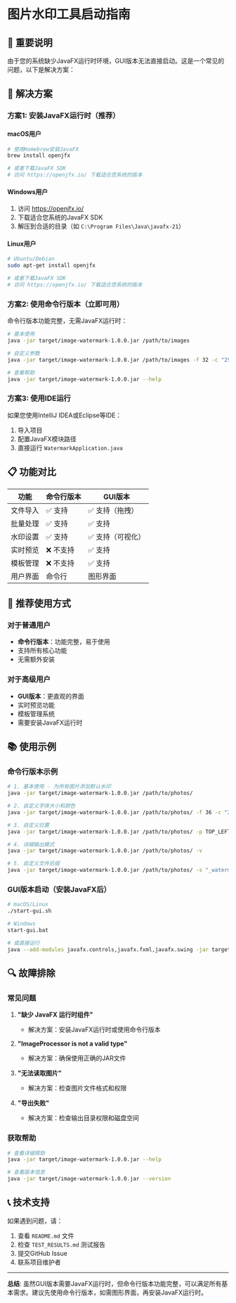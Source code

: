 # 图片水印工具启动指南

## 🚨 重要说明

由于您的系统缺少JavaFX运行时环境，GUI版本无法直接启动。这是一个常见的问题，以下是解决方案：

## 🔧 解决方案

### 方案1: 安装JavaFX运行时（推荐）

#### macOS用户
```bash
# 使用Homebrew安装JavaFX
brew install openjfx

# 或者下载JavaFX SDK
# 访问 https://openjfx.io/ 下载适合您系统的版本
```

#### Windows用户
1. 访问 https://openjfx.io/
2. 下载适合您系统的JavaFX SDK
3. 解压到合适的目录（如 `C:\Program Files\Java\javafx-21`）

#### Linux用户
```bash
# Ubuntu/Debian
sudo apt-get install openjfx

# 或者下载JavaFX SDK
# 访问 https://openjfx.io/ 下载适合您系统的版本
```

### 方案2: 使用命令行版本（立即可用）

命令行版本功能完整，无需JavaFX运行时：

```bash
# 基本使用
java -jar target/image-watermark-1.0.0.jar /path/to/images

# 自定义参数
java -jar target/image-watermark-1.0.0.jar /path/to/images -f 32 -c "255,0,0" -p BOTTOM_LEFT

# 查看帮助
java -jar target/image-watermark-1.0.0.jar --help
```

### 方案3: 使用IDE运行

如果您使用IntelliJ IDEA或Eclipse等IDE：

1. 导入项目
2. 配置JavaFX模块路径
3. 直接运行 `WatermarkApplication.java`

## 📋 功能对比

| 功能 | 命令行版本 | GUI版本 |
|------|------------|---------|
| 文件导入 | ✅ 支持 | ✅ 支持（拖拽） |
| 批量处理 | ✅ 支持 | ✅ 支持 |
| 水印设置 | ✅ 支持 | ✅ 支持（可视化） |
| 实时预览 | ❌ 不支持 | ✅ 支持 |
| 模板管理 | ❌ 不支持 | ✅ 支持 |
| 用户界面 | 命令行 | 图形界面 |

## 🎯 推荐使用方式

### 对于普通用户
- **命令行版本**：功能完整，易于使用
- 支持所有核心功能
- 无需额外安装

### 对于高级用户
- **GUI版本**：更直观的界面
- 实时预览功能
- 模板管理系统
- 需要安装JavaFX运行时

## 📚 使用示例

### 命令行版本示例

```bash
# 1. 基本使用 - 为所有图片添加默认水印
java -jar target/image-watermark-1.0.0.jar /path/to/photos/

# 2. 自定义字体大小和颜色
java -jar target/image-watermark-1.0.0.jar /path/to/photos/ -f 36 -c "255,0,0"

# 3. 自定义位置
java -jar target/image-watermark-1.0.0.jar /path/to/photos/ -p TOP_LEFT

# 4. 详细输出模式
java -jar target/image-watermark-1.0.0.jar /path/to/photos/ -v

# 5. 自定义文件后缀
java -jar target/image-watermark-1.0.0.jar /path/to/photos/ -s "_watermarked"
```

### GUI版本启动（安装JavaFX后）

```bash
# macOS/Linux
./start-gui.sh

# Windows
start-gui.bat

# 或直接运行
java --add-modules javafx.controls,javafx.fxml,javafx.swing -jar target/image-watermark-1.0.0.jar
```

## 🔍 故障排除

### 常见问题

1. **"缺少 JavaFX 运行时组件"**
   - 解决方案：安装JavaFX运行时或使用命令行版本

2. **"ImageProcessor is not a valid type"**
   - 解决方案：确保使用正确的JAR文件

3. **"无法读取图片"**
   - 解决方案：检查图片文件格式和权限

4. **"导出失败"**
   - 解决方案：检查输出目录权限和磁盘空间

### 获取帮助

```bash
# 查看详细帮助
java -jar target/image-watermark-1.0.0.jar --help

# 查看版本信息
java -jar target/image-watermark-1.0.0.jar --version
```

## 📞 技术支持

如果遇到问题，请：

1. 查看 `README.md` 文件
2. 检查 `TEST_RESULTS.md` 测试报告
3. 提交GitHub Issue
4. 联系项目维护者

---

**总结**: 虽然GUI版本需要JavaFX运行时，但命令行版本功能完整，可以满足所有基本需求。建议先使用命令行版本，如需图形界面，再安装JavaFX运行时。
